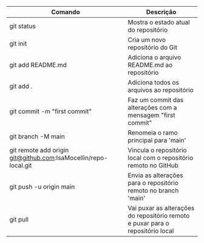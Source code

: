 Comando                           | Descrição
--------------------------------- | ---------------------------------------------------------
git status                        | Mostra o estado atual do repositório
git init                          | Cria um novo repositório do Git
git add README.md                 | Adiciona o arquivo README.md ao repositório
git add .                         | Adiciona todos os arquivos ao repositório
git commit -m "first commit"      | Faz um commit das alterações com a mensagem "first commit"
git branch -M main                | Renomeia o ramo principal para 'main'
git remote add origin git@github.com:IsaMocellin/repo-local.git | Vincula o repositório local com o repositório remoto no GitHub
git push -u origin main           | Envia as alterações para o repositório remoto no branch 'main'
git pull                          | Vai puxar as alterações do repositório remoto e puxar para o repositório local
